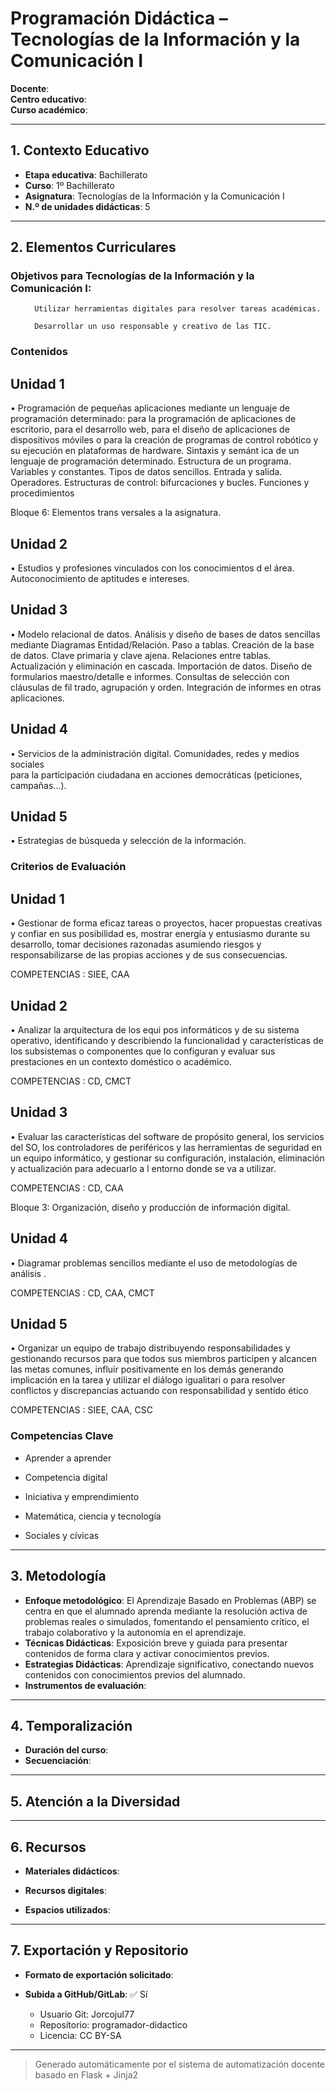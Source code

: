 # Programación Didáctica – Tecnologías de la Información y la Comunicación I

**Docente**:   
**Centro educativo**:   
**Curso académico**:   

---

## 1. Contexto Educativo

- **Etapa educativa**: Bachillerato
- **Curso**: 1º Bachillerato
- **Asignatura**: Tecnologías de la Información y la Comunicación I
- **N.º de unidades didácticas**: 5

---
## 2. Elementos Curriculares

<h3>Objetivos para Tecnologías de la Información y la Comunicación I:</h3>


  <ul>
    
      Utilizar herramientas digitales para resolver tareas académicas.
    
      Desarrollar un uso responsable y creativo de las TIC.
    
  </ul>


### Contenidos

## Unidad 1
• Programación de pequeñas aplicaciones mediante un lenguaje de 
programación determinado: para la programación de aplicaciones de 
escritorio, para el desarrollo web, para el diseño de aplicaciones de 
dispositivos móviles o para la creación de programas de control robótico y su 
ejecución en plataformas de hardware. Sintaxis y semánt ica de un lenguaje 
de programación determinado. Estructura de un programa. Variables y 
constantes. Tipos de datos sencillos. Entrada y salida. Operadores. 
Estructuras de control: bifurcaciones y bucles. Funciones y procedimientos  
 
Bloque 6: Elementos trans versales a la asignatura.

## Unidad 2
• Estudios y profesiones vinculados con los conocimientos d el área. 
Autoconocimiento de aptitudes e intereses.

## Unidad 3
• Modelo relacional de datos. Análisis y diseño de bases de datos sencillas 
mediante Diagramas Entidad/Relación.  Paso a tablas. Creación de la base de 
datos. Clave primaria y clave ajena. Relaciones entre tablas. Actualización y 
eliminación en cascada. Importación de datos. Diseño de formularios 
maestro/detalle e informes. Consultas de selección con cláusulas de fil trado, 
agrupación y orden. Integración de informes en otras aplicaciones.

## Unidad 4
• Servicios de la administración digital. Comunidades, redes y medios sociales  
para la participación ciudadana en acciones democráticas (peticiones, 
campañas...).

## Unidad 5
• Estrategias de búsqueda y selección de la información.


### Criterios de Evaluación

## Unidad 1
• Gestionar de forma eficaz tareas o proyectos, hacer propuestas creativas y 
confiar en sus posibilidad es, mostrar energía y entusiasmo durante su 
desarrollo, tomar  decisiones razonadas asumiendo riesgos y 
responsabilizarse de las propias acciones y de sus consecuencias.  
 
COMPETENCIAS : SIEE, CAA

## Unidad 2
• Analizar la arquitectura de los equi pos informáticos y de su sistema 
operativo, identificando y describiendo la funcionalidad y características de 
los subsistemas o componentes que lo configuran y evaluar sus prestaciones 
en un contexto doméstico o académico.  
 
COMPETENCIAS : CD, CMCT

## Unidad 3
• Evaluar  las características del software de propósito general, los servicios 
del SO, los controladores de periféricos y las herramientas de seguridad en 
un equipo informático, y gestionar su configuración, instalación, eliminación 
y actualización para adecuarlo a l entorno donde se va a utilizar.  
 
COMPETENCIAS : CD, CAA  
 
 
Bloque 3: Organización, diseño y producción de información 
digital.

## Unidad 4
• Diagramar problemas sencillos mediante el uso de metodologías de análisis . 
 
COMPETENCIAS : CD, CAA, CMCT

## Unidad 5
• Organizar un equipo de trabajo distribuyendo responsabilidades y gestionando 
recursos para que todos sus miembros participen y alcancen las metas 
comunes, influir positivamente en los demás generando implicación en la tarea 
y utilizar el diálogo igualitari o para resolver conflictos y discrepancias actuando 
con responsabilidad y  sentido ético  
 
COMPETENCIAS : SIEE, CAA, CSC


### Competencias Clave


- Aprender a aprender

- Competencia digital

- Iniciativa y emprendimiento

- Matemática, ciencia y tecnología

- Sociales y cívicas



---

## 3. Metodología

- **Enfoque metodológico**: El Aprendizaje Basado en Problemas (ABP) se centra en que el alumnado aprenda mediante la resolución activa de problemas reales o simulados, fomentando el pensamiento crítico, el trabajo colaborativo y la autonomía en el aprendizaje.
- **Técnicas Didácticas**: Exposición breve y guiada para presentar contenidos de forma clara y activar conocimientos previos.
- **Estrategias Didácticas**: Aprendizaje significativo, conectando nuevos contenidos con conocimientos previos del alumnado.
- **Instrumentos de evaluación**: 

---

## 4. Temporalización

- **Duración del curso**: 
- **Secuenciación**:  
  

---

## 5. Atención a la Diversidad



---

## 6. Recursos

- **Materiales didácticos**:  
  
- **Recursos digitales**:  
  
- **Espacios utilizados**: 

---

## 7. Exportación y Repositorio

- **Formato de exportación solicitado**: 
- **Subida a GitHub/GitLab**: ✅ Sí

  - Usuario Git: Jorcojul77
  - Repositorio: programador-didactico
  - Licencia: CC BY-SA


---

> Generado automáticamente por el sistema de automatización docente basado en Flask + Jinja2